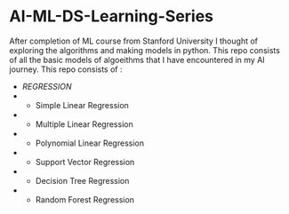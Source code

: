 # AI-ML-DS-Learning-Series

After completion of ML course from Stanford University I thought of exploring the algorithms and making models in python. This repo consists of all the basic models of algoeithms that I have encountered in my AI journey.
This repo consists of : 
- *REGRESSION*
- - Simple Linear Regression
- - Multiple Linear Regression
- - Polynomial Linear Regression
- - Support Vector Regression
- - Decision Tree Regression
- - Random Forest Regression
